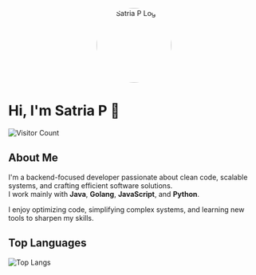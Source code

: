<p align="center">
 <img 
  src="https://satriadega.com/static/media/ega.3ee0c99fba60ecc266d0.png" 
  width="150" 
  alt="Satria P Logo"
  style="border-radius: 50%; overflow: hidden;"
>
</p>

# Hi, I'm Satria P 👋

![Visitor Count](https://komarev.com/ghpvc/?username=satriadega&color=blue)

## About Me

I'm a backend-focused developer passionate about clean code, scalable systems, and crafting efficient software solutions.  
I work mainly with **Java**, **Golang**, **JavaScript**, and **Python**.

I enjoy optimizing code, simplifying complex systems, and learning new tools to sharpen my skills.

## Top Languages

![Top Langs](https://github-readme-stats.vercel.app/api/top-langs?username=satriadega&show_icons=true&theme=dark&layout=compact)
